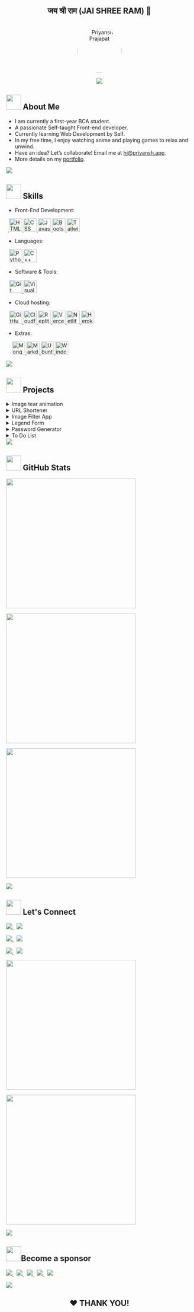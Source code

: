 <div align="center">
  <h2> जय&nbsp;श्री&nbsp;राम (JAI&nbsp;SHREE&nbsp;RAM) 🙏 </h2>
  <br>
  <a href="https://oyepriyansh.pages.dev" target="_blank">
    <img src="https://oyepriyansh.pages.dev/pfp.png" height="120" width="120" title="Priyansh Prajapat" alt="Priyansh Prajapat" style="border-radius: 50%;">
  </a>
</div>

<p align="center"> <a href="#hi"><img src="https://oyepriyansh.pages.dev/838946.svg"></a> </p>

## <a href="#-about-me"><img src="https://oyepriyansh.pages.dev/557628352828014620.gif" width="40"></a> About Me

- I am currently a first-year BCA student.
- A passionate Self-taught Front-end developer.
- Currently learning Web Development by Self.
- In my free time, I enjoy watching anime and playing games to relax and unwind.
- Have an idea? Let’s collaborate! Email me at <a href="mailto:hi@priyansh.app" target="_blank">hi@priyansh.app</a>.
- More details on my <a href="https://oyepriyansh.pages.dev" target="_blank"> portfolio</a>.

<!-- <a href="#-about-me"><img src="https://komarev.com/ghpvc/?username=oyepriyansh&style=flat-square&color=000000" height="24px"> </a> -->
</div>

<a href="#-skills">
<img src="https://oyepriyansh.pages.dev/838764339942785051.gif">
</a>

## <a href="#-skills"><img src="https://oyepriyansh.pages.dev/534756564728422850580.gif" width="40"></a> Skills


- Front-End Development:

 &nbsp;<a href="https://developer.mozilla.org/en-US/docs/Web/HTML" target="_blank"> <img src="https://oyepriyansh.pages.dev/skills/html.svg" title="HTML" width="35"> </a> <a href="https://developer.mozilla.org/en-US/docs/Web/CSS" target="_blank"> <img src="https://oyepriyansh.pages.dev/skills/css.svg" title="CSS" width="35"> </a> <a href="https://developer.mozilla.org/en-US/docs/Web/JAVASCRIPT" target="_blank"> <img src="https://oyepriyansh.pages.dev/skills/js.svg" title="Javascript" width="35"> </a> <a href="https://getbootstrap.com" target="_blank"> <img src="https://oyepriyansh.pages.dev/skills/bootstrap.svg" title="Bootstrap" width="35"> </a> <a href="https://tailwindcss.com/" target="_blank"> <img src="https://oyepriyansh.pages.dev/skills/tailwind.svg" title="Tailwind CSS" width="35"> </a>


- Languages:

 &nbsp; <a href="https://python.org" target="_blank"> <img src="https://oyepriyansh.pages.dev/skills/py.svg" tItle="Python" width="35"> </a> <a href="https://w3schools.com/cpp" target="_blank"> <img src="https://oyepriyansh.pages.dev/skills/cpp.svg" title="C++" width="35"> </a>


- Software & Tools:

&nbsp; <a href="https://git-scm.com" target="_blank"> <img src="https://oyepriyansh.pages.dev/skills/git.svg"  title="Git" width="35"> </a> <a href="https://code.visualstudio.com" target="_blank"> <img src="https://oyepriyansh.pages.dev/skills/vscode.svg"  title="Visual Studio Code" width="35"> </a>


- Cloud hosting:

&nbsp; <a href="https://pages.github.com" target="_blank"> <img src="https://oyepriyansh.pages.dev/skills/ghpages.png" title="GitHub Pages" width="35"> </a> <a href="https://pages.dev" target="_blank"> <img src="https://oyepriyansh.pages.dev/skills/cloudflare.svg" title="Cloudflare Pages" width="35"> </a> <a href="https://repl.it" target="_blank"> <img src="https://oyepriyansh.pages.dev/skills/replit.svg" title="Replit" width="35"> </a> <a href="https://vercel.app" target="_blank"> <img src="https://oyepriyansh.pages.dev/skills/vercel.svg" title="Vercel" width="35"> </a> <a href="https://netlify.app" target="_blank"> <img src="https://oyepriyansh.pages.dev/skills/netlify.svg" title="Netlify" width="35"> </a> <a href="https://heroku.com" target="_blank"> <img src="https://oyepriyansh.pages.dev/skills/heroku.svg" title="Heroku" width="35"> </a>

- Extras:

&nbsp; &nbsp; <a href="https://mongodb.com" target="_blank"> <img src="https://oyepriyansh.pages.dev/skills/mongodb.svg" title="MongoDB" width="35"> </a>
 <a href="https://www.markdownguide.org/getting-started" target="_blank"> <img src="https://oyepriyansh.pages.dev/skills/md.svg" title="Markdown" width="35"> </a> <a href="https://ubuntu.com" target="_blank"> <img src="https://oyepriyansh.pages.dev/skills/ubuntu.svg"  title="Ubuntu (Linux)" width="35"> </a>  <a href="https://www.microsoft.com/en-in/windows" target="_blank"> <img src="https://oyepriyansh.pages.dev/skills/windows.png"  title="Windows" width="35"> </a>

<a href="#-projects">
<img src="https://oyepriyansh.pages.dev/838764339942785051.gif">
</a>

## <a href="#-projects"><img src="https://oyepriyansh.pages.dev/745716128281657445.gif" width="40"></a> Projects

<details>
  <summary> Image tear animation </summary>
  <br>

- <a href="https://oyepriyansh.github.io/image-tear-animation"><img src="https://oyepriyansh.pages.dev/5594269661517571.svg"></a>
- <a href="https://www.youtube.com/shorts/LD_lKVquclw"><img src="https://oyepriyansh.pages.dev/8850493629363773842.svg"></a>
- <a href="https://github.com/oyepriyansh/image-tear-animation"><img src="https://oyepriyansh.pages.dev/5594269661517572.svg"></a>

</details>

<details>
  <summary> URL Shortener </summary>
  <br>

- <a href="https://url.priyansh.app"><img src="https://oyepriyansh.pages.dev/5594269661517571.svg"></a> 
- <a href="https://github.com/oyepriyansh/url-shortener"><img src="https://oyepriyansh.pages.dev/5594269661517572.svg"></a>

</details>

<details>
  <summary> Image Filter App  </summary>
  <br>

- <a href="https://oyepriyansh.github.io/image-filter-app"><img src="https://oyepriyansh.pages.dev/5594269661517571.svg"></a>
- <a href="https://youtube.com/shorts/bgAUrcPo3YY"><img src="https://oyepriyansh.pages.dev/8850493629363773842.svg"></a>
- <a href="https://github.com/oyepriyansh/image-filter-app/"><img src="https://oyepriyansh.pages.dev/5594269661517572.svg"></a>

</details>

<details>
  <summary> Legend Form</summary>
  <br>

- <a href="https://oyepriyansh.github.io/legend-form"><img src="https://oyepriyansh.pages.dev/5594269661517571.svg"></a>
- <a href="https://www.youtube.com/shorts/2QzUf5-75r4"><img src="https://oyepriyansh.pages.dev/8850493629363773842.svg"></a>
- <a href="https://github.com/oyepriyansh/legend-form"><img src="https://oyepriyansh.pages.dev/5594269661517572.svg"></a>

</details>

<details>
  <summary> Password Generator </summary>
  <br>

- <a href="https://oyepriyansh.github.io/password-generator"><img src="https://oyepriyansh.pages.dev/5594269661517571.svg"></a> 
- <a href="https://github.com/oyepriyansh/password-generator"><img src="https://oyepriyansh.pages.dev/5594269661517572.svg"></a>

</details>

<details>
  <summary> To Do List </summary>
  <br>

- <a href="https://oyepriyansh.github.io/ToDoList"><img src="https://oyepriyansh.pages.dev/5594269661517571.svg"></a> 
- <a href="https://github.com/oyepriyansh/ToDoList"><img src="https://oyepriyansh.pages.dev/5594269661517572.svg"></a>

</details>

<a href="#-github-stats">
<img src="https://oyepriyansh.pages.dev/838764339942785051.gif">
</a>

## <a href="#-github-stats"><img src="https://oyepriyansh.pages.dev/526015297887404052.gif" width="40"></a> GitHub Stats
<a href="#-github-stats">

<a href="#-github-stats"> <img src="https://oye-priyansh.pages.dev/github_stats.svg" width="350px"> </a>

<a href="#-github-stats"> <img src="https://github-readme-stats.vercel.app/api/top-langs/?username=oyepriyansh&layout=compact&theme=radical" width="350px"> </a> 

<!--
<a href="#-github-stats"> <img src="https://github-readme-stats.vercel.app/api?username=oyepriyansh&count_private=true&include_all_commits=true&hide=contribs&show_icons=true&theme=radical" width="350px"> </a>  
-->

<a href="#-github-stats"> <img src="https://streak-stats.demolab.com?user=oyepriyansh&amp;theme=radical&amp;border_radius=5&amp;fire=FF0000&amp;sideLabels=FFFFFF" width="350px"> </a> 

<a href="#-lets-connect">
<img src="https://oyepriyansh.pages.dev/838764339942785051.gif">
</a>

## <a href="#-lets-connect"><img src="https://oyepriyansh.pages.dev/526015297887404053.gif" width="40"></a> Let's Connect 

<a href="https://instagram.com/oyepriyansh" target="_blank"> <img src="https://oyepriyansh.pages.dev/8531582654662574481.svg"> </a> &nbsp; <a href="https://twitter.com/oyepriyansh" target="_blank"> <img src="https://oyepriyansh.pages.dev/8531582654662574482.svg"> </a>

<a href="https://youtube.com/@oyepriyansh" target="_blank"> <img src="https://oyepriyansh.pages.dev/8531582654662574483.svg"> </a> &nbsp; <a href="https://linkedin.com/in/oyepriyansh" target="_blank"> <img src="https://oyepriyansh.pages.dev/4582284679828558.svg"> </a>

<a href="https://snapchat.com/add/oyepriyansh" target="_blank"> <img src="https://oyepriyansh.pages.dev/515226546563265.svg"> </a> &nbsp; <a href="mailto:hi@priyansh.app" target="_blank"> <img src="https://oyepriyansh.pages.dev/8531582654662574484.svg"> </a>

<a href="https://discord.com/users/838764339942785051" target="_blank"> <img src="https://discord.c99.nl/widget/theme-2/838764339942785051.png" width="350px"> </a>

<a href="https://discord.com/invite/AeAjegXn6D" target="_blank"><img src="https://invidget.switchblade.xyz/AeAjegXn6D" width="350px"> 

<a href="#become-a-sponsor"> <img src="https://oyepriyansh.pages.dev/838764339942785051.gif"> </a>

## <a href="#become-a-sponsor"><img src="https://oyepriyansh.pages.dev/918555162522583050.gif" width="40"></a>Become a sponsor

<a href="https://github.com/sponsors/oyepriyansh" target="_blank"><img src="https://oyepriyansh.pages.dev/2740203457350205452.svg"> </a> &nbsp; <a href="https://oyepriyansh.pages.dev/upi"><img src="https://oyepriyansh.pages.dev/2740203457350205458.svg"> </a> &nbsp; <a href="https://buymeacoffee.com/oyepriyansh" target="_blank"><img src="https://oyepriyansh.pages.dev/2740203457350205453.svg"> </a> &nbsp; <a href="https://ko-fi.com/oyepriyansh" target="_blank"><img src="https://oyepriyansh.pages.dev/2740203457350205454.svg"> </a> &nbsp; <a href="https://www.paypal.com/paypalme/oyepriyansh" target="_blank"><img src="https://oyepriyansh.pages.dev/2740203457350205455.svg"> 

<a href="#--thank-you"> <img src="https://oyepriyansh.pages.dev/838764339942785051.gif"> </a>

<h2 align="center"> ❤ THANK YOU!</h2>
